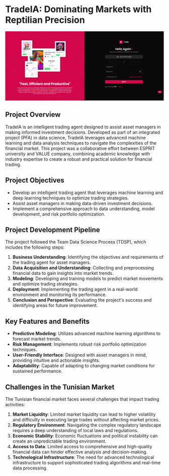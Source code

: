 # TradeIA: Dominating Markets with Reptilian Precision

![TradeIA App](0001.jpg)

## Project Overview

TradeIA is an intelligent trading agent designed to assist asset managers in making informed investment decisions. Developed as part of an integrated project (PFA) in data science, TradeIA leverages advanced machine learning and data analysis techniques to navigate the complexities of the financial market. This project was a collaborative effort between ESPRIT university and VALUE company, combining academic knowledge with industry expertise to create a robust and practical solution for financial trading.

## Project Objectives

- Develop an intelligent trading agent that leverages machine learning and deep learning techniques to optimize trading strategies.
- Assist asset managers in making data-driven investment decisions.
- Implement a comprehensive approach to data understanding, model development, and risk portfolio optimization.

## Project Development Pipeline

The project followed the Team Data Science Process (TDSP), which includes the following steps:

1. **Business Understanding**: Identifying the objectives and requirements of the trading agent for asset managers.
2. **Data Acquisition and Understanding**: Collecting and preprocessing financial data to gain insights into market trends.
3. **Modeling**: Developing and training models to predict market movements and optimize trading strategies.
4. **Deployment**: Implementing the trading agent in a real-world environment and monitoring its performance.
5. **Conclusion and Perspective**: Evaluating the project's success and identifying areas for future improvement.

## Key Features and Benefits

- **Predictive Modeling**: Utilizes advanced machine learning algorithms to forecast market trends.
- **Risk Management**: Implements robust risk portfolio optimization techniques.
- **User-Friendly Interface**: Designed with asset managers in mind, providing intuitive and actionable insights.
- **Adaptability**: Capable of adapting to changing market conditions for sustained performance.

## Challenges in the Tunisian Market

The Tunisian financial market faces several challenges that impact trading activities:

1. **Market Liquidity**: Limited market liquidity can lead to higher volatility and difficulty in executing large trades without affecting market prices.
2. **Regulatory Environment**: Navigating the complex regulatory landscape requires a deep understanding of local laws and regulations.
3. **Economic Stability**: Economic fluctuations and political instability can create an unpredictable trading environment.
4. **Access to Data**: Limited access to comprehensive and high-quality financial data can hinder effective analysis and decision-making.
5. **Technological Infrastructure**: The need for advanced technological infrastructure to support sophisticated trading algorithms and real-time data processing.





